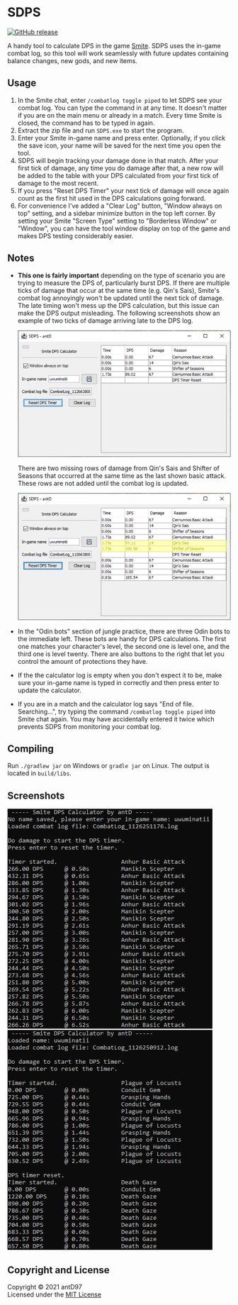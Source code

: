 # SDPS

[![GitHub release](https://img.shields.io/github/downloads/antD97/SDPS/v2.0/total)](https://github.com/antD97/SmiteDPS/releases/tag/v2.0)

A handy tool to calculate DPS in the game [Smite](https://smitegame.com/). SDPS uses the in-game
combat log, so this tool will work seamlessly with future updates containing balance changes, new
gods, and new items.

## Usage

1. In the Smite chat, enter `/combatlog toggle piped` to let SDPS see your combat log. You can type
   the command in at any time. It doesn't matter if you are on the main menu or already in a match.
   Every time Smite is closed, the command has to be typed in again.
2. Extract the zip file and run `SDPS.exe` to start the program.
3. Enter your Smite in-game name and press enter. Optionally, if you click the save icon, your name
   will be saved for the next time you open the tool.
4. SDPS will begin tracking your damage done in that match. After your first tick of damage, any
   time you do damage after that, a new row will be added to the table with your DPS calculated from
   your first tick of damage to the most recent.
5. If you press "Reset DPS Timer" your next tick of damage will once again count as the first hit
   used in the DPS calculations going forward.
6. For convenience I've added a "Clear Log" button, "Window always on top" setting, and a sidebar
   minimize button in the top left corner. By setting your Smite "Screen Type" setting to
   "Borderless Window" or "Window", you can have the tool window display on top of the game and
   makes DPS testing considerably easier.

## Notes

- **This one is fairly important** depending on the type of scenario you are trying to measure the
  DPS of, particularly burst DPS. If there are multiple ticks of damage that occur at the same time
  (e.g. Qin's Sais), Smite's combat log annoyingly won't be updated until the next tick of damage.
  The late timing won't mess up the DPS calculation, but this issue can make the DPS output
  misleading. The following screenshots show an example of two ticks of damage arriving late to the
  DPS log.

  ![Screenshot 3](pics/screenshot3.png)
  
  There are two missing rows of damage from Qin's Sais and Shifter of Seasons that occurred at the
  same time as the last shown basic attack. These rows are not added until the combat log is
  updated.

  ![Screenshot 4](pics/screenshot4.png)

- In the "Odin bots" section of jungle practice, there are three Odin bots to the immediate left.
  These bots are handy for DPS calculations. The first one matches your character's level, the
  second one is level one, and the third one is level twenty. There are also buttons to the right
  that let you control the amount of protections they have.

- If the the calculator log is empty when you don't expect it to be, make sure your in-game name is
  typed in correctly and then press enter to update the calculator.

- If you are in a match and the calculator log says "End of file. Searching...", try typing the
  command `/combatlog toggle piped` into Smite chat again. You may have accidentally entered it
  twice which prevents SDPS from monitoring your combat log.

## Compiling

Run `./gradlew jar` on Windows or `gradle jar` on Linux. The output is located in `build/libs`.

## Screenshots

![Screenshot 1](pics/screenshot1.png) ![Screenshot 2](pics/screenshot2.png)

## Copyright and License

Copyright © 2021 antD97  
Licensed under the [MIT License](LICENSE)
